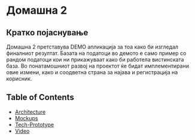 # Домашна 2

## Кратко појаснување
Домашна 2 претставува DEMO апликација за тоа како би изгледал финалниот резултат. Базата на податоци во демото е само пример со рандом податоци кои ни прикажуваат како би работела вистинската база. Во понатамошниот развој на проектот ќе бидат имплементирани овие измени, како и  соодветна страна за најава и регистрација на корисник.

## Table of Contents
- [Architecture](./Domasna2/architecture/)
- [Mockups](./Domasna2/mockups/)
- [Tech-Prototype](./Domasna2/tech-prototype/)
- [Video](./Domasna2/video-presentation.mp4)


